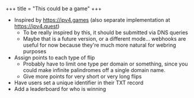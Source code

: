 +++
title = "This could be a game"
+++

- Inspired by <https://ipv4.games> (also separate implementation at <https://ipv4.quest>)
  - To be really inspired by this, it should be submitted via DNS queries
  - Maybe that is a future version, or a different mode...
    webhooks are useful for now because they're much more natural for webring purposes
- Assign points to each type of flip
  - Probably have to limit one type per domain or something,
    since you could make infinite palindromes off a single domain name.
  - Give more points for very short or very long flips
- Have users set a unique identifier in their TXT record
- Add a leaderboard for who is winning
